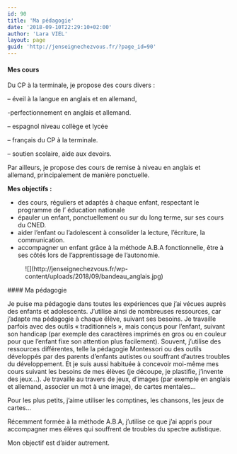 ```yaml
---
id: 90
title: 'Ma pédagogie'
date: '2018-09-10T22:29:10+02:00'
author: 'Lara VIEL'
layout: page
guid: 'http://jenseignechezvous.fr/?page_id=90'
---
```


#### Mes cours

Du CP à la terminale, je propose des cours divers :

– éveil à la langue en anglais et en allemand,

-perfectionnement en anglais et allemand.

– espagnol niveau collège et lycée

– français du CP à la terminale.

– soutien scolaire, aide aux devoirs.

Par ailleurs, je propose des cours de remise à niveau en anglais et allemand, principalement de manière ponctuelle.

**Mes objectifs :**

- des cours, réguliers et adaptés à chaque enfant, respectant le programme de l’ éducation nationale
- épauler un enfant, ponctuellement ou sur du long terme, sur ses cours du CNED.
- aider l’enfant ou l’adolescent à consolider la lecture, l’écriture, la communication.
- accompagner un enfant grâce à la méthode A.B.A fonctionnelle, être à ses côtés lors de l’apprentissage de l’autonomie.

<figure class="wp-block-image is-resized">![](http://jenseignechezvous.fr/wp-content/uploads/2018/09/bandeau_anglais.jpg)</figure>#### Ma pédagogie

Je puise ma pédagogie dans toutes les expériences que j’ai vécues auprès des enfants et adolescents. J’utilise ainsi de nombreuses ressources, car j’adapte ma pédagogie à chaque élève, suivant ses besoins. Je travaille parfois avec des outils « traditionnels », mais conçus pour l’enfant, suivant son handicap (par exemple des caractères imprimés en gros ou en couleur pour que l’enfant fixe son attention plus facilement). Souvent, j’utilise des ressources différentes, telle la pédagogie Montessori ou des outils développés par des parents d’enfants autistes ou souffrant d’autres troubles du développement. Et je suis aussi habituée à concevoir moi-même mes cours suivant les besoins de mes élèves (je découpe, je plastifie, j’invente des jeux…). Je travaille au travers de jeux, d’images (par exemple en anglais et allemand, associer un mot à une image), de cartes mentales…

Pour les plus petits, j’aime utiliser les comptines, les chansons, les jeux de cartes…

Récemment formée à la méthode A.B.A, j’utilise ce que j’ai appris pour accompagner mes élèves qui souffrent de troubles du spectre autistique.

Mon objectif est d’aider autrement.